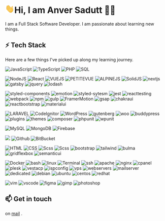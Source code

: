 # <img src="https://raw.githubusercontent.com/ABSphreak/ABSphreak/master/gifs/Hi.gif" width="30px">Hi, I am Anver Sadutt 👨‍💻

I am a Full Stack Software Developer. I am passionate about learning new things.

## ⚡ Tech Stack

Here are a few things I've picked up along my learning journey.


 ![JavaScript](https://img.shields.io/badge/JavaScript-F7DF1E?style=for-the-badge&logo=javascript&logoColor=black) ![TypeScript](https://img.shields.io/badge/TypeScript-007ACC?style=for-the-badge&logo=typescript&logoColor=white) ![PHP](https://img.shields.io/badge/php-8993BE?style=for-the-badge&logo=php&logoColor=232630) ![SQL](https://img.shields.io/badge/-SQL-000?style=for-the-badge&logo=MySQL&logoColor=4479A1) 
  
 ![NodeJS](https://img.shields.io/badge/Node.js-43853D?style=for-the-badge&logo=node.js&logoColor=white) ![React](https://img.shields.io/badge/REACT-white?style=for-the-badge&logo=react&logoColor=#61DAFB) ![VUEJS](https://img.shields.io/badge/VUEJS-lightgrey?style=for-the-badge&logo=vuedotjs&logoColor=#4FC08D) ![PETITEVUE](https://img.shields.io/badge/petitevue-salmon?style=for-the-badge&logo=&logoColor=#21759B) ![ALPINEJS](https://img.shields.io/badge/ALPINEJS-F7F7F7?style=for-the-badge&logo=alpinedotjs&logoColor=#8BC0D0) ![SolidJS](https://img.shields.io/badge/SOLIDJS-c7c7c7?style=for-the-badge) ![nextjs](https://img.shields.io/badge/next%20js-salmon?style=for-the-badge&logo=nextdotjs&logoColor=#000000) ![gatsby](https://img.shields.io/badge/gatsby-blue?style=for-the-badge&logo=gatsby&logoColor=#FCFCFC) ![jquery](https://img.shields.io/badge/jquery-yellow?style=for-the-badge&logo=jquery&logoColor=#0769AD) ![lodash](https://img.shields.io/badge/lodash-blue?style=for-the-badge&logo=lodash&logoColor=#3492FF)
 
 ![styled-components](https://img.shields.io/badge/styled%20components-yellow?style=for-the-badge&logo=styledcomponents&logoColor=#DB7093) ![emotion](https://img.shields.io/badge/emotion-green?style=for-the-badge&logo=&logoColor=#DB7093) ![styled-sytesm](https://img.shields.io/badge/styled%20system-blue?style=for-the-badge&logo=&logoColor=#DB7093) ![jest](https://img.shields.io/badge/jest-black?style=for-the-badge&logo=jest&logoColor=#C21325) ![reacttesting](https://img.shields.io/badge/react%20testing%20library-yellow?style=for-the-badge&logo=testinglibrary&logoColor=#C21325) ![webpack](https://img.shields.io/badge/webpack-orange?style=for-the-badge&logo=webpack&logoColor=#8DD6F9) ![npm](https://img.shields.io/badge/npm-red?style=for-the-badge&logo=npm&logoColor=#CB3837) ![gulp](https://img.shields.io/badge/gulp-blue?style=for-the-badge&logo=gulp&logoColor=#CF4647) ![FramerMotion](https://img.shields.io/badge/framer%20motion-yellow?style=for-the-badge&logo=framer&logoColor=#CF4647) ![gsap](https://img.shields.io/badge/greensock-f6f6f6?style=for-the-badge&logo=greensock&logoColor=#88CE02) ![chakraui](https://img.shields.io/badge/chakraui-orange?style=for-the-badge&logo=chakraui&logoColor=#319795) ![reactbootstrap](https://img.shields.io/badge/react%20bootstrap-orange?style=for-the-badge&logo=bootstrap&logoColor=white) ![materialui](https://img.shields.io/badge/materialui-blue?style=for-the-badge&logo=materialui&logoColor=white)
 
 
 ![LARAVEL](https://img.shields.io/badge/LARAVEL-majento?style=for-the-badge&logo=laravel&logoColor=#FF2D20) ![CodeIgnitor](https://img.shields.io/badge/CodeIgniter-yellow?style=for-the-badge&logo=codeigniter&logoColor=#EF4223) ![WordPress](https://img.shields.io/badge/wordpress-green?style=for-the-badge&logo=wordpress&logoColor=#21759B) ![gutenberg](https://img.shields.io/badge/gutenberg-orange?style=for-the-badge&logo=gutenberg&logoColor=#000000) ![woo](https://img.shields.io/badge/woocommerce-black?style=for-the-badge&logo=woocommerce&logoColor=#96588A) ![buddypress](https://img.shields.io/badge/buddypress-yellow?style=for-the-badge&logo=buddy&logoColor=#1A86FD) ![plugins](https://img.shields.io/badge/Custom%20Plugin%20Development-blue?style=for-the-badge&logo=wordpress&logoColor=#000000) ![themes](https://img.shields.io/badge/Theme%20Development-silver?style=for-the-badge&logo=wordpress&logoColor=#000000)  ![composer](https://img.shields.io/badge/composer-salmon?style=for-the-badge&logo=composer&logoColor=#885630) ![phpunit](https://img.shields.io/badge/phpunit-red?style=for-the-badge&logo=php&logoColor=#1572B6) ![wpunit](https://img.shields.io/badge/wordpress%20unit%20testing-violet?style=for-the-badge&logo=wordpress&logoColor=white)
 
 
 ![MySQL](https://img.shields.io/badge/MySQL-00000F?style=for-the-badge&logo=mysql&logoColor=white) ![MongoDB](https://img.shields.io/badge/MongoDB-4EA94B?style=for-the-badge&logo=mongodb&logoColor=white) ![Firebase](https://img.shields.io/badge/firebase-salmon?style=for-the-badge&logo=firebase&logoColor=#FFCA28)

 ![](https://img.shields.io/badge/git%20-%23F05033.svg?&style=for-the-badge&logo=git&logoColor=white)  ![Github](https://img.shields.io/badge/github%20-%23121011.svg?&style=for-the-badge&logo=github&logoColor=white) ![BitBucket](https://img.shields.io/badge/bitbucket%20-%230047B3.svg?&style=for-the-badge&logo=bitbucket&logoColor=white)
 
 ![HTML](https://img.shields.io/badge/HTML5-E34F26?style=for-the-badge&logo=html5&logoColor=white) ![CSS](https://img.shields.io/badge/CSS-239120?&style=for-the-badge&logo=css3&logoColor=white) ![Scss](https://img.shields.io/badge/SCSS-CC6699?style=for-the-badge&logo=SASS&logoColor=232630) ![Scss](https://img.shields.io/badge/LESS-1D365D?style=for-the-badge&logo=less&logoColor=white) ![bootstrap](https://img.shields.io/badge/bootstrap-black?style=for-the-badge&logo=bootstrap&logoColor=#7952B3) ![tailwind](https://img.shields.io/badge/tailwind-F7F7F7?style=for-the-badge&logo=tailwindcss&logoColor=#06B6D4) ![bulma](https://img.shields.io/badge/bulma-black?style=for-the-badge&logo=bulma&logoColor=#00D1B2) ![gridflexbox](https://img.shields.io/badge/cssgridflexbox-orange?style=for-the-badge&logo=css3&logoColor=#1572B6) ![semanticui](https://img.shields.io/badge/semantic%20ui-yellow?style=for-the-badge&logo=semanticuireact&logoColor=#35BDB2)
 
 ![Docker](https://img.shields.io/badge/docker%20-%230db7ed.svg?&style=for-the-badge&logo=docker&logoColor=white) ![bash](https://img.shields.io/badge/bash-282F34?style=for-the-badge&logo=gnubash&logoColor=#4EAA25) ![linux](https://img.shields.io/badge/linux-f7f7f7?style=for-the-badge&logo=linux&logoColor=#FCC624) ![Terminal](https://img.shields.io/badge/terminal-black?style=for-the-badge&logo=windowsterminal&logoColor=#FCC624) ![ssh](https://img.shields.io/badge/ssh-yellow?style=for-the-badge&logo=windowsterminal&logoColor=#FCC624) ![apache](https://img.shields.io/badge/apache-blue?style=for-the-badge&logo=apache&logoColor=white) ![nginx](https://img.shields.io/badge/nginx-orange?style=for-the-badge&logo=nginx&logoColor=white) ![cpanel](https://img.shields.io/badge/cpanel-yellow?style=for-the-badge&logo=cpanel&logoColor=white) ![plesk](https://img.shields.io/badge/plesk-green?style=for-the-badge&logo=plesk&logoColor=white) ![vestacp](https://img.shields.io/badge/vestacp-blue?style=for-the-badge&logo=linux&logoColor=white) ![ispconfig](https://img.shields.io/badge/ispconfig-violet?style=for-the-badge&logo=linux&logoColor=white) ![vps](https://img.shields.io/badge/VPS-red?style=for-the-badge&logo=linux&logoColor=#007ACC) ![webservers](https://img.shields.io/badge/web%20server%20setup-blue?style=for-the-badge&logo=linux&logoColor=#007ACC) ![mailserver](https://img.shields.io/badge/mail%20server%20setup-orange?style=for-the-badge&logo=linux&logoColor=#007ACC) ![dedicated](https://img.shields.io/badge/dedicated%20server%20setup-cyan?style=for-the-badge&logo=linux&logoColor=#007ACC) ![debian](https://img.shields.io/badge/debian-blue?style=for-the-badge&logo=debian&logoColor=white) ![ubuntu](https://img.shields.io/badge/ubuntu-black?style=for-the-badge&logo=ubuntu&logoColor=#E95420) ![centos](https://img.shields.io/badge/centos-brown?style=for-the-badge&logo=centos&logoColor=#262577) ![redhat](https://img.shields.io/badge/redhat-black?style=for-the-badge&logo=redhat&logoColor=#EE0000)
 
![vim](https://img.shields.io/badge/vim-orange?style=for-the-badge&logo=vim&logoColor=#019733) ![vscode](https://img.shields.io/badge/vscode-blue?style=for-the-badge&logo=visualstudiocode&logoColor=#007ACC) ![figma](https://img.shields.io/badge/figma-EAEAEA?style=for-the-badge&logo=figma&logoColor=#F24E1E) ![gimp](https://img.shields.io/badge/gimp-black?style=for-the-badge&logo=gimp&logoColor=#5C5543) ![photoshop](https://img.shields.io/badge/photoshop-071834?style=for-the-badge&logo=adobephotoshop&logoColor=#31A8FF)
 
 
## 📫 Get in touch
on [mail](mailto:anvergdr@gmail.com) .

